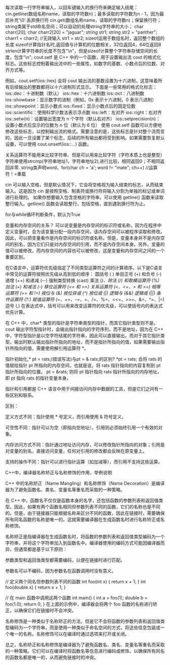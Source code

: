每次读取一行字符串输入，以回车键输入的换行符来确定输入结尾：cin.getline(数组名称name，读取的字符数n)；最多读取的字符数为n - 1，因为最后补充'\0'.丢弃换行符
cin.get(数组名称name，读取的字符数n)；保留换行符；
string类属于std命名空间；可以自动的处理string字符串的大小；
char charr[20];
char charr2[20] = "jaguar";
string str1;
string str2 = "panther";
charr1 = charr2;                //无效输入
str1 = str2;
sizeof运用于数组名时，返回整个数组的长度
sizeof计算指针名时,返回值与计算机的位数相关，32位返回4，64位返回8
strlen计算字符串的长度不包含"\n"，但是sizeof计算整个字符串存储空间的长度，包含"\n";
cout.setf 是 C++ 中的一个函数，用于设置输出流 cout 的格式化标志。这些标志控制着输出流中的一些属性，如数字的基数、小数点后的位数、对齐方式等。

例如，cout.setf(ios::hex) 会将 cout 输出流的基数设置为十六进制，这意味着所有后续输出的整数都将以十六进制形式显示。
下面是一些常用的格式化标志：
ios::dec：十进制数（默认）
ios::hex：十六进制数
ios::oct：八进制数
ios::showbase：显示数字的进制（例如，0x 表示十六进制，0 表示八进制）
ios::showpoint：显示小数点
ios::fixed：显示小数点后的固定位数
ios::scientific：使用科学计数法表示浮点数
ios::left：左对齐
ios::right：右对齐
ios::setw(n)：设置输出宽度为 n 个字符（默认右对齐）
ios::setprecision(n)：设置小数点后显示的位数为 n 位（默认为 6 位）
使用 cout.setf 函数可以方便地修改这些标志，以控制输出流的格式。需要注意的是，这些标志是针对整个流而言的，因此一旦设置了某个标志，后续的所有输出都将受到影响。如果需要恢复默认设置，可以使用 cout.unsetf(ios::...) 函数。

关系运算符不能用来比较字符串、但是可以用来比较字符（字符本质上也是整型）
字符串使用strcmp(字符串地址1，字符串地址2),进行比较，相同返回0；不相同返回非零.
string类声明word，for(char ch = 'a'; word != "mate"; ch++)    //运算符！=重载

cin 可以输入空格，但是默认情况下，它会将空格视为输入结束的标志，从而结束输入。这是因为 cin 是按照空格、制表符或换行符将输入分割为单独的标记或单词进行处理的。
如果你想要输入包含空格的字符串，可以使用 getline() 函数来读取整行输入。getline() 函数会读取整行，包括空格，直到遇到换行符为止。

for与while循环判断条件，默认为True

变量和内存空间的关系？
可以说变量是内存空间的标识符或名称，因为在程序中定义变量时，会为该变量分配一段内存空间，该内存空间可以被程序读取和修改。因此，可以把变量看作是内存空间的标识符或名称。但是，变量本身并不是内存空间的别名，因为它们只是对内存空间的引用，而不是内存空间本身。另外，变量的值可以被修改，而内存空间的内容也可以被修改，这是变量和内存空间之间的一个重要区别。

在C语言中，运算符优先级指定了不同类型运算符之间的计算顺序。以下是C语言中常见的运算符按照优先级从高到低的顺序：
圆括号 ( )
单目正号 (+) 和负号 (-)
递增 (++) 和递减 (--)
强制类型转换 (cast)
乘法 (*)、除法 (/) 和取模运算符 (%)
加法 (+) 和减法 (-)
移位运算符 (<< 和 >>)
关系运算符 (<、<=、> 和 >=)
相等运算符 (== 和 !=)
按位与 (&)
按位异或 (^)
按位或 (|)
逻辑与 (&&)
逻辑或 (||)
条件运算符 (?:)
赋值运算符 (=、+=、-=、*=、/=、%=、<<=、>>=、&=、^=、|=)
逗号 (,)
在表达式中，括号可以用来改变运算符的优先级，可以使括号内的表达式优先计算。

在 C++ 中，char* 类型的指针是字符串类型的指针，而其它指针类型则不是。cout 输出字符型指针时，会输出指针指向的字符序列，而不是地址，因为在 C++ 中，字符型指针是以空字符结尾的字符串，因此可以直接输出。而对于其它指针类型，输出时默认输出指针所指向的地址，而不是指针所指向的值，如果需要输出指针所指向的值，需要使用解引用运算符 *。

指针初始化,* pt = rats;(错误写法)与pt = & rats;的区别?
*pt = rats; 会将 rats 的值赋给指针 pt 所指向的内存空间，也就是说，将 rats 指针指向的内容复制到 pt 指针所指向的位置。
pt = &rats; 则将 pt 指针指向 rats 指针所指向的内存地址，即 pt 指向 rats 的指针变量本身。

指针和引用都是 C++ 语言中用于间接访问内存中数据的工具，但是它们之间有一些区别和联系。

区别：

定义方式不同：指针使用 * 号定义，而引用使用 & 符号定义。

可空性不同：指针可以为空（即指向空地址），引用则必须始终引用一个有效的对象。

内存访问方式不同：指针通过地址访问内存，可以修改指针所指向的对象；引用是对变量的别名，直接访问变量，任何对引用的修改都会反映在原变量上。

支持的操作不同：指针可以进行指针运算（如加减等），而引用不支持这些运算。

C++中，编译器名称矫正与名称修饰的作用，举例说明

C++ 中的名称矫正（Name Mangling）和名称修饰（Name Decoration）是编译器为了避免函数名、类名、变量名等重名而采取的一种策略。

在 C++ 中，函数名不仅仅是函数本身的名字，还包括函数的参数列表和返回值类型。因此，如果有两个函数名相同但参数列表不同的函数，它们的名称也是不同的。但是，由于链接器只能根据名称来区分不同的函数，因此在链接时，需要确保所有同名函数的名称是唯一的。这就需要编译器在生成函数名时进行名称矫正或名称修饰。

名称矫正是指编译器在生成函数名时，将函数的参数列表和返回值类型编码为一个字符串，并将这个字符串加入到函数名中。编译器使用的编码方式可能因编译器而异，但通常都是基于以下原则：

参数类型和返回值类型都需要编码，以便在链接时进行匹配。

参数名可以不编码，因为参数名在函数调用时没有意义。

// 定义两个同名但参数列表不同的函数
int foo(int x) { return x + 1; }
int foo(double x) { return x + 1; }

// 在 main 函数中调用这两个函数
int main() {
  int a = foo(1);
  double b = foo(1.0);
  return 0;
}
在上面的示例中，编译器会将两个 foo 函数的名称进行矫正，以确保它们在链接时不会冲突。

名称修饰是一种类似于名称矫正的方法，但是它不会将函数的参数列表和返回值类型编码为一个字符串，而是使用一种类似于命名空间的方式，将这些信息包装成一个唯一的名称。名称修饰可以在编译时通过选项来打开或关闭。

总之，名称矫正和名称修饰是编译器为了避免函数名、类名、变量名等重名而采取的一种策略。它们可以在编译时将函数名等信息进行编码或修饰，以确保所有同名的函数名都是唯一的，从而避免链接时的冲突。

